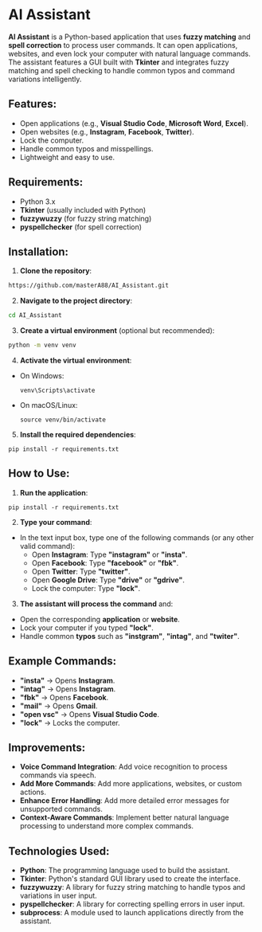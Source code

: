 # AI Assistant

**AI Assistant** is a Python-based application that uses **fuzzy matching** and **spell correction** to process user commands. It can open applications, websites, and even lock your computer with natural language commands. The assistant features a GUI built with **Tkinter** and integrates fuzzy matching and spell checking to handle common typos and command variations intelligently.

## Features:
- Open applications (e.g., **Visual Studio Code**, **Microsoft Word**, **Excel**).
- Open websites (e.g., **Instagram**, **Facebook**, **Twitter**).
- Lock the computer.
- Handle common typos and misspellings.
- Lightweight and easy to use.

## Requirements:
- Python 3.x
- **Tkinter** (usually included with Python)
- **fuzzywuzzy** (for fuzzy string matching)
- **pyspellchecker** (for spell correction)

## Installation:
1. **Clone the repository**:
```bash
https://github.com/masterA88/AI_Assistant.git
```

2. **Navigate to the project directory**:
```bash
cd AI_Assistant
```

3. **Create a virtual environment** (optional but recommended):
```bash
python -m venv venv
```

4. **Activate the virtual environment**:
- On Windows:
  ```
  venv\Scripts\activate
  ```
- On macOS/Linux:
  ```
  source venv/bin/activate
  ```

5. **Install the required dependencies**:
  ```
pip install -r requirements.txt
  ```


## How to Use:
1. **Run the application**:
  ```
pip install -r requirements.txt
  ```

2. **Type your command**:
- In the text input box, type one of the following commands (or any other valid command):
  - Open **Instagram**: Type **"instagram"** or **"insta"**.
  - Open **Facebook**: Type **"facebook"** or **"fbk"**.
  - Open **Twitter**: Type **"twitter"**.
  - Open **Google Drive**: Type **"drive"** or **"gdrive"**.
  - Lock the computer: Type **"lock"**.

3. **The assistant will process the command** and:
- Open the corresponding **application** or **website**.
- Lock your computer if you typed **"lock"**.
- Handle common **typos** such as **"instgram"**, **"intag"**, and **"twiter"**.

## Example Commands:
- **"insta"** → Opens **Instagram**.
- **"intag"** → Opens **Instagram**.
- **"fbk"** → Opens **Facebook**.
- **"mail"** → Opens **Gmail**.
- **"open vsc"** → Opens **Visual Studio Code**.
- **"lock"** → Locks the computer.

## Improvements:
- **Voice Command Integration**: Add voice recognition to process commands via speech.
- **Add More Commands**: Add more applications, websites, or custom actions.
- **Enhance Error Handling**: Add more detailed error messages for unsupported commands.
- **Context-Aware Commands**: Implement better natural language processing to understand more complex commands.

## Technologies Used:
- **Python**: The programming language used to build the assistant.
- **Tkinter**: Python's standard GUI library used to create the interface.
- **fuzzywuzzy**: A library for fuzzy string matching to handle typos and variations in user input.
- **pyspellchecker**: A library for correcting spelling errors in user input.
- **subprocess**: A module used to launch applications directly from the assistant.





